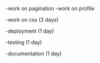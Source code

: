 -work on pagination
-work on profile

-work on css (3 days)

-deployment (1 day)

-testing (1 day)

-documentation (1 day)

